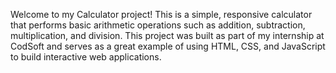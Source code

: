 Welcome to my Calculator project! This is a simple, responsive calculator that performs basic arithmetic operations such as addition, subtraction, multiplication, and division. This project was built as part of my internship at CodSoft and serves as a great example of using HTML, CSS, and JavaScript to build interactive web applications.
